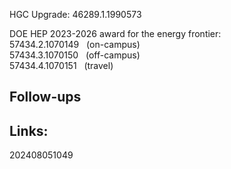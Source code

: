 
HGC Upgrade:
46289.1.1990573


DOE HEP 2023-2026 award for the energy frontier:  
57434.2.1070149   (on-campus)  
57434.3.1070150   (off-campus)  
57434.4.1070151   (travel)

## Follow-ups


## Links: 



202408051049
